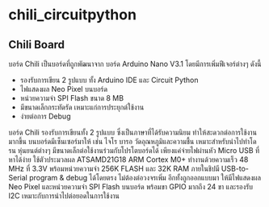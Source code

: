 # chili_circuitpython
## Chili Board
บอร์ด Chili เป็นบอร์ดที่ถูกพัฒนาจาก บอร์ด Arduino Nano V3.1 โดยมีการเพิ่มฟีเจอร์ต่างๆ ดังนี้

  * รองรับการเขียน 2 รูปแบบ ทั้ง Arduino IDE และ Circuit Python
  * ไฟแสดงผล Neo Pixel บนบอร์ด
  * หน่วยความจำ SPI Flash ขนาด 8 MB
  * มีขนาดเล็กกระทัดรัด เหมาะแก่การประยุกต์ใช้งาน
  * ง่ายต่อการ Debug

บอร์ด Chili รองรับการเขียนทั้ง 2 รูปแบบ ซึ่งเป็นภาษาที่ได้รับความนิยม ทำให้สะดวกต่อการใช้งานมากขึ้น บนบอร์ดมีเซ็นเซอร์มาให้ เช่น 
ไจโร บารอ วัดอุณหภูมิและความชื้น เหมาะสำหรับนำไปทำโดรน หุ่นยนต์ต่างๆ 
มีขนาดเล็กต่อใช้งานร่วมกับโปรโตบอร์ดได้ เพียงแค่จ่ายไฟผ่านหัว Micro USB ที่หาได้ง่าย ใช้ตัวประมวลผล 
ATSAMD21G18 ARM Cortex M0+ ทำงานด้วยความเร็ว 48 MHz ที่ 3.3V พร้อมหน่วยความจำ 256K FLASH และ 
32K RAM ภายในชิปมี USB-to-Serial program & debug ได้โดยตรง ไม่ต้องต่อวงจรเพิ่ม  อีกทั้งถูกออกแบบมา
ให้มีไฟแสดงผล Neo Pixel และหน่วยความจำ SPI Flash บนบอร์ด พร้อมขา GPIO มากถึง 24 ขา และรองรับ 
I2C เหมาะกับการนำไปต่อยอดในการใช้งาน
